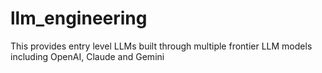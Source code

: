 # llm_engineering
This provides entry level LLMs  built through multiple frontier LLM models including OpenAI, Claude and Gemini

